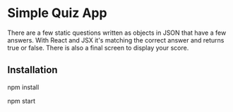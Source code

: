# Simple Quiz App
There are a few static questions written as objects in JSON that have a few answers. With React and JSX it's matching the correct answer and returns true or false. There is also a final screen to display your score.

## Installation
npm install

npm start
